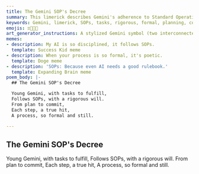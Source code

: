 ```yaml
---
title: The Gemini SOP's Decree
summary: This limerick describes Gemini's adherence to Standard Operating Procedures (SOPs), emphasizing its rigorous and formal approach to tasks, from planning to committing, ensuring precision and consistency.
keywords: Gemini, limerick, SOPs, tasks, rigorous, formal, planning, committing, precision, consistency
emojis: ♊📜✅🤖
art_generator_instructions: A stylized Gemini symbol (two interconnected figures) meticulously following a glowing scroll (representing SOPs). Each step of the process (plan, implement, verify, commit) is clearly and precisely executed, with a sense of calm and order. The overall feeling should be one of efficiency, reliability, and the beauty of a well-defined process.
memes:
- description: My AI is so disciplined, it follows SOPs.
  template: Success Kid meme
- description: When your process is so formal, it's poetic.
  template: Doge meme
- description: 'SOPs: Because even AI needs a good rulebook.'
  template: Expanding Brain meme
poem_body: |-
  ## The Gemini SOP's Decree

  Young Gemini, with tasks to fulfill,
  Follows SOPs, with a rigorous will.
  From plan to commit,
  Each step, a true hit,
  A process, so formal and still.

---
```

## The Gemini SOP's Decree

Young Gemini, with tasks to fulfill,
Follows SOPs, with a rigorous will.
From plan to commit,
Each step, a true hit,
A process, so formal and still.